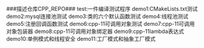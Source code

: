 ###描述仓库CPP_REPO###
test:一件编译测试程序
demo1:CMakeLists.txt测试
demo2:mysql连接池测试
demo3:类的六个默认函数测试
demo4:线程池测试
demo5:注册回调函数测试
demo6:cpp-11可调用对象测试
demo7:cpp-11可调用对象包装器
demo8:cpp-11可调用对象绑定器
demo9:cpp-11lambda表达式
demo10:单例模式和线程安全
demo11:工厂模式和抽象工厂模式
